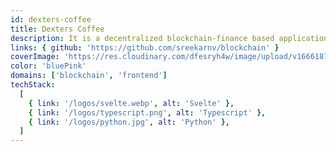 ```yaml
---
id: dexters-coffee
title: Dexters Coffee
description: It is a decentralized blockchain-finance based application to store all transaction records to dexters coffee shop. The frontend is built with Svelte and Bootstrap and custom blockchain is built with Python
links: { github: 'https://github.com/sreekarnv/blockchain' }
coverImage: 'https://res.cloudinary.com/dfesryh4w/image/upload/v1666187815/portfolio/dexters-coffee.png'
color: 'bluePink'
domains: ['blockchain', 'frontend']
techStack:
  [
    { link: '/logos/svelte.webp', alt: 'Svelte' },
    { link: '/logos/typescript.png', alt: 'Typescript' },
    { link: '/logos/python.jpg', alt: 'Python' },
  ]
---
```

